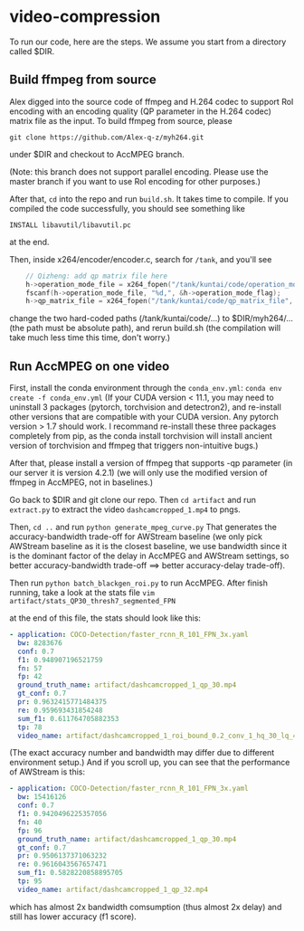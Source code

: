 # video-compression

To run our code, here are the steps. We assume you start from a directory called $DIR.

## Build ffmpeg from source

Alex digged into the source code of ffmpeg and H.264 codec to support RoI encoding with an encoding quality (QP parameter in the H.264 codec) matrix file as the input. To build ffmpeg from source, please 
```
git clone https://github.com/Alex-q-z/myh264.git
```
under $DIR
and checkout to AccMPEG branch.

(Note: this branch does not support parallel encoding. Please use the master branch if you want to use RoI encoding for other purposes.)

After that, ```cd``` into the repo and run ```build.sh```. It takes time to compile. If you compiled the code successfully, you should see something like
```
INSTALL libavutil/libavutil.pc
```
at the end.

Then, inside x264/encoder/encoder.c, search for ```/tank```, and you'll see
```C++
    // Qizheng: add qp matrix file here
    h->operation_mode_file = x264_fopen("/tank/kuntai/code/operation_mode_file", "r");
    fscanf(h->operation_mode_file, "%d,", &h->operation_mode_flag);
    h->qp_matrix_file = x264_fopen("/tank/kuntai/code/qp_matrix_file", "r");
```
change the two hard-coded paths (/tank/kuntai/code/...) to $DIR/myh264/... (the path must be absolute path), and rerun build.sh (the compilation will take much less time this time, don't worry.)

## Run AccMPEG on one video

First, install the conda environment through the ```conda_env.yml```:
```conda env create -f conda_env.yml```
(If your CUDA version < 11.1, you may need to uninstall 3 packages (pytorch, torchvision and detectron2), and re-install other versions that are compatible with your CUDA version. Any pytorch version > 1.7 should work. I recommand re-install these three packages completely from pip, as the conda install torchvision will install ancient version of torchvision and ffmpeg that triggers non-intuitive bugs.)

After that, please install a version of ffmpeg that supports -qp parameter (in our server it is version 4.2.1) (we will only use the modified version of ffmpeg in AccMPEG, not in baselines.)

Go back to $DIR and git clone our repo. Then ```cd artifact``` and run ```extract.py``` to extract the video ```dashcamcropped_1.mp4``` to pngs. 

Then, ```cd ..``` and run
```python generate_mpeg_curve.py```
That generates the accuracy-bandwidth trade-off for AWStream baseline (we only pick AWStream baseline as it is the closest baseline, we use bandwidth since it is the dominant factor of the delay in AccMPEG and AWStream settings, so better accuracy-bandwidth trade-off ==> better accuracy-delay trade-off).

Then run ```python batch_blackgen_roi.py``` to run AccMPEG. After finish running, take a look at the stats file
```vim artifact/stats_QP30_thresh7_segmented_FPN```

at the end of this file, the stats should look like this:
```yaml
- application: COCO-Detection/faster_rcnn_R_101_FPN_3x.yaml
  bw: 8283676
  conf: 0.7
  f1: 0.948907196521759
  fn: 57
  fp: 42
  ground_truth_name: artifact/dashcamcropped_1_qp_30.mp4
  gt_conf: 0.7
  pr: 0.9632415771484375
  re: 0.959693431854248
  sum_f1: 0.611764705882353
  tp: 78
  video_name: artifact/dashcamcropped_1_roi_bound_0.2_conv_1_hq_30_lq_40_app_FPN.mp4
```
(The exact accuracy number and bandwidth may differ due to different environment setup.)
And if you scroll up, you can see that the performance of AWStream is this:
```yaml
- application: COCO-Detection/faster_rcnn_R_101_FPN_3x.yaml
  bw: 15416126
  conf: 0.7
  f1: 0.9420496225357056
  fn: 40
  fp: 96
  ground_truth_name: artifact/dashcamcropped_1_qp_30.mp4
  gt_conf: 0.7
  pr: 0.9506137371063232
  re: 0.9616043567657471
  sum_f1: 0.5828220858895705
  tp: 95
  video_name: artifact/dashcamcropped_1_qp_32.mp4
```
which has almost 2x bandwidth comsumption (thus almost 2x delay) and still has lower accuracy (f1 score).


